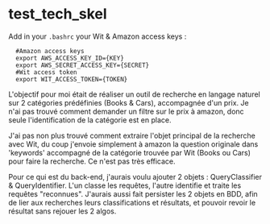 # test_tech_skel

Add in your `.bashrc` your Wit & Amazon access keys :
```
  #Amazon access keys
  export AWS_ACCESS_KEY_ID={KEY}
  export AWS_SECRET_ACCESS_KEY={SECRET}
  #Wit access token
  export WIT_ACCESS_TOKEN={TOKEN}
```

L'objectif pour moi était de réaliser un outil de recherche en langage naturel sur 2 catégories prédéfinies (Books & Cars), accompagnée d'un prix. Je n'ai pas trouvé comment demander un filtre sur le prix à amazon, donc seule l'identification de la catégorie est en place.

J'ai pas non plus trouvé comment extraire l'objet principal de la recherche avec Wit, du coup j'envoie simplement à amazon la question originale dans 'keywords' accompagné de la catégorie trouvée par Wit (Books ou Cars) pour faire la recherche. Ce n'est pas très efficace.

Pour ce qui est du back-end, j'aurais voulu ajouter 2 objets : QueryClassifier & QueryIdentifier. L'un classe les requêtes, l'autre identifie et traite les requêtes "reconnues". J'aurais aussi fait persister les 2 objets en BDD, afin de lier aux recherches leurs classifications et résultats, et pouvoir revoir le résultat sans rejouer les 2 algos.
